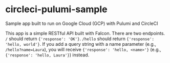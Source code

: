 # circleci-pulumi-sample
Sample app built to run on Google Cloud (GCP) with Pulumi and CircleCI

This app is a simple RESTful API built with Falcon. There are two endpoints. `/` should return `{'response': 'OK'}`.
`/hello` should return `{'response': 'hello, world'}`. If you add a query string with a name parameter (e.g.,
`/hello?name=Laura`), you will receive `{'response': 'hello, <name>'}` (e.g., `{'response': 'hello, Laura'}`) instead.
